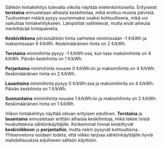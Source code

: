 Sähkön hintakehitys tulevalla viikolla näyttää mielenkiintoiselta. Erityisesti **torstaina** ennustetaan alhaista keskihintaa, mikä erottuu muista päivistä. Tuulivoiman määrä pysyy suurimmaksi osaksi kohtuullisena, mikä voi vaikuttaa hintakehitykseen. Lämpötilat vaihtelevat, mutta eivät aiheuta merkittävää hintapaineita.

**Keskiviikkona** pörssisähkön hinta vaihtelee minimissään -1 ¢/kWh ja maksimissaan 6 ¢/kWh. Keskimääräinen hinta on 2 ¢/kWh.

**Torstaina** minimihinta pysyy -1 ¢/kWh:ssa, kun taas maksimihinta on 4 ¢/kWh. Päivän keskihinta on 1 ¢/kWh.

**Perjantaina** minimihinta nousee 0 ¢/kWh:iin ja maksimihinta on 4 ¢/kWh. Keskimääräinen hinta on 2 ¢/kWh.

**Lauantaina** minimihinta pysyy 0 ¢/kWh:ssa ja maksimihinta on 4 ¢/kWh. Päivän keskihinta on 1 ¢/kWh.

**Sunnuntaina** minimihinta nousee 1 ¢/kWh:iin ja maksimihinta on 2 ¢/kWh. Keskimääräinen hinta on 1 ¢/kWh.

Viikon hintakehitys näyttää olevan erityisen edullinen. **Torstaina** ja **lauantaina** ennustetaan erittäin alhaisia keskihintoja, mikä tekee niistä houkuttelevia sähkönkäyttäjille. Korkeimmat hinnat keskittyvät **keskiviikkoon** ja **perjantaihin**, mutta nekin pysyvät kohtuullisina. Yhteenvetona voidaan todeta, että viikko tarjoaa sähkönkäyttäjille hyviä mahdollisuuksia edulliseen sähkön käyttöön.